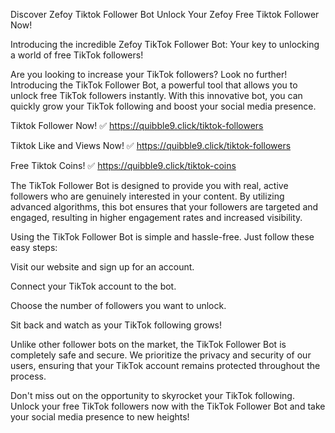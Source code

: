 Discover Zefoy Tiktok Follower Bot Unlock Your Zefoy Free Tiktok Follower Now!


Introducing the incredible Zefoy TikTok Follower Bot: Your key to unlocking a world of free TikTok followers!

Are you looking to increase your TikTok followers? Look no further! Introducing the TikTok Follower Bot, a powerful tool that allows you to unlock free TikTok followers instantly. With this innovative bot, you can quickly grow your TikTok following and boost your social media presence.

Tiktok Follower Now! ✅ https://quibble9.click/tiktok-followers

Tiktok Like and Views Now! ✅ https://quibble9.click/tiktok-followers

Free Tiktok Coins! ✅ https://quibble9.click/tiktok-coins

The TikTok Follower Bot is designed to provide you with real, active followers who are genuinely interested in your content. By utilizing advanced algorithms, this bot ensures that your followers are targeted and engaged, resulting in higher engagement rates and increased visibility.

Using the TikTok Follower Bot is simple and hassle-free. Just follow these easy steps:

Visit our website and sign up for an account.

Connect your TikTok account to the bot.

Choose the number of followers you want to unlock.

Sit back and watch as your TikTok following grows!

Unlike other follower bots on the market, the TikTok Follower Bot is completely safe and secure. We prioritize the privacy and security of our users, ensuring that your TikTok account remains protected throughout the process.

Don't miss out on the opportunity to skyrocket your TikTok following. Unlock your free TikTok followers now with the TikTok Follower Bot and take your social media presence to new heights!
